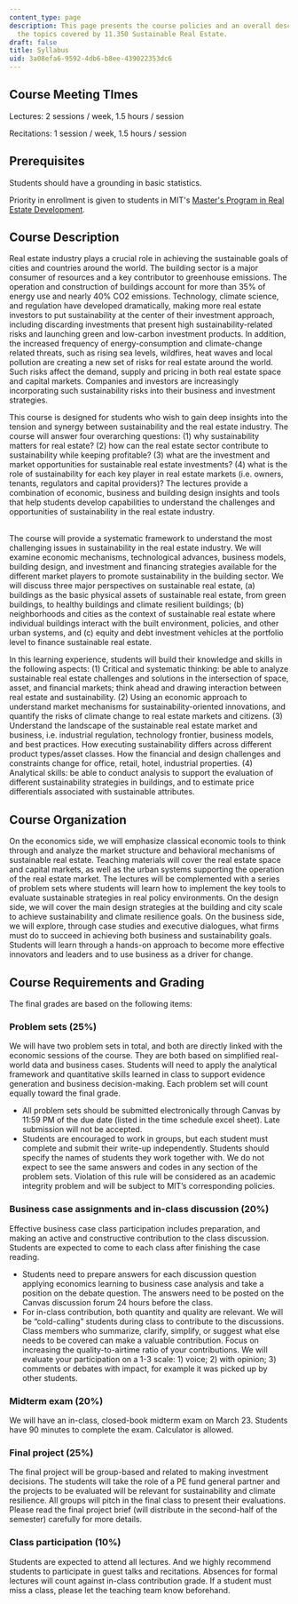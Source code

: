 ```yaml
---
content_type: page
description: This page presents the course policies and an overall description of
  the topics covered by 11.350 Sustainable Real Estate.
draft: false
title: Syllabus
uid: 3a08efa6-9592-4db6-b8ee-439022353dc6
---
```

## Course Meeting TImes

Lectures: 2 sessions / week, 1.5 hours / session

Recitations: 1 session / week, 1.5 hours / session

## Prerequisites

Students should have a grounding in basic statistics. 

Priority in enrollment is given to students in MIT's [Master's Program in Real Estate Development](https://cre.mit.edu/education/masters-program/).

## Course Description 

Real estate industry plays a crucial role in achieving the sustainable goals of cities and countries around the world. The building sector is a major consumer of resources and a key contributor to greenhouse emissions. The operation and construction of buildings account for more than 35% of energy use and nearly 40% CO2 emissions. Technology, climate science, and regulation have developed dramatically, making more real estate investors to put sustainability at the center of their investment approach, including discarding investments that present high sustainability-related risks and launching green and low-carbon investment products. In addition, the increased frequency of energy-consumption and climate-change related threats, such as rising sea levels, wildfires, heat waves and local pollution are creating a new set of risks for real estate around the world. Such risks affect the demand, supply and pricing in both real estate space and capital markets. Companies and investors are increasingly incorporating such sustainability risks into their business and investment strategies. 

This course is designed for students who wish to gain deep insights into the tension and synergy between sustainability and the real estate industry. The course will answer four overarching questions: (1) why sustainability matters for real estate? (2) how can the real estate sector contribute to sustainability while keeping profitable? (3) what are the investment and market opportunities for sustainable real estate investments? (4) what is the role of sustainability for each key player in real estate markets (i.e. owners, tenants, regulators and capital providers)? The lectures provide a combination of economic, business and building design insights and tools that help students develop capabilities to understand the challenges and opportunities of sustainability in the real estate industry.       
 

The course will provide a systematic framework to understand the most challenging issues in sustainability in the real estate industry. We will examine economic mechanisms, technological advances, business models, building design, and investment and financing strategies available for the different market players to promote sustainability in the building sector. We will discuss three major perspectives on sustainable real estate, (a) buildings as the basic physical assets of sustainable real estate, from green buildings, to healthy buildings and climate resilient buildings; (b) neighborhoods and cities as the context of sustainable real estate where individual buildings interact with the built environment, policies, and other urban systems, and (c) equity and debt investment vehicles at the portfolio level to finance sustainable real estate. 

In this learning experience, students will build their knowledge and skills in the following aspects: (1) Critical and systematic thinking: be able to analyze sustainable real estate challenges and solutions in the intersection of space, asset, and financial markets; think ahead and drawing interaction between real estate and sustainability. (2) Using an economic approach to understand market mechanisms for sustainability-oriented innovations, and quantify the risks of climate change to real estate markets and citizens. (3) Understand the landscape of the sustainable real estate market and business, i.e. industrial regulation, technology frontier, business models, and best practices. How executing sustainability differs across different product types/asset classes. How the financial and design challenges and constraints change for office, retail, hotel, industrial properties. (4) Analytical skills: be able to conduct analysis to support the evaluation of different sustainability strategies in buildings, and to estimate price differentials associated with sustainable attributes. 

## Course Organization 

On the economics side, we will emphasize classical economic tools to think through and analyze the market structure and behavioral mechanisms of sustainable real estate. Teaching materials will cover the real estate space and capital markets, as well as the urban systems supporting the operation of the real estate market. The lectures will be complemented with a series of problem sets where students will learn how to implement the key tools to evaluate sustainable strategies in real policy environments. On the design side, we will cover the main design strategies at the building and city scale to achieve sustainability and climate resilience goals. On the business side, we will explore, through case studies and executive dialogues, what firms must do to succeed in achieving both business and sustainability goals. Students will learn through a hands-on approach to become more effective innovators and leaders and to use business as a driver for change. 

## Course Requirements and Grading 

The final grades are based on the following items: 

### Problem sets (25%)

We will have two problem sets in total, and both are directly linked with the economic sessions of the course. They are both based on simplified real-world data and business cases. Students will need to apply the analytical framework and quantitative skills learned in class to support evidence generation and business decision-making. Each problem set will count equally toward the final grade. 

- All problem sets should be submitted electronically through Canvas by 11:59 PM of the due date (listed in the time schedule excel sheet). Late submission will not be accepted. 
- Students are encouraged to work in groups, but each student must complete and submit their write-up independently. Students should specify the names of students they work together with. We do not expect to see the same answers and codes in any section of the problem sets. Violation of this rule will be considered as an academic integrity problem and will be subject to MIT’s corresponding policies. 

### Business case assignments and in-class discussion (20%)

Effective business case class participation includes preparation, and making an active and constructive contribution to the class discussion. Students are expected to come to each class after finishing the case reading.

- Students need to prepare answers for each discussion question applying economics learning to business case analysis and take a position on the debate question. The answers need to be posted on the Canvas discussion forum 24 hours before the class. 
- For in-class contribution, both quantity and quality are relevant. We will be “cold-calling” students during class to contribute to the discussions. Class members who summarize, clarify, simplify, or suggest what else needs to be covered can make a valuable contribution. Focus on increasing the quality-to-airtime ratio of your contributions. We will evaluate your participation on a 1-3 scale: 1) voice; 2) with opinion; 3) comments or debates with impact, for example it was picked up by other students.

### Midterm exam (20%)

We will have an in-class, closed-book midterm exam on March 23. Students have 90 minutes to complete the exam. Calculator is allowed. 

### Final project (25%)

The final project will be group-based and related to making investment decisions. The students will take the role of a PE fund general partner and the projects to be evaluated will be relevant for sustainability and climate resilience. All groups will pitch in the final class to present their evaluations. Please read the final project brief (will distribute in the second-half of the semester) carefully for more details. 

### Class participation (10%)

Students are expected to attend all lectures. And we highly recommend students to participate in guest talks and recitations. Absences for formal lectures will count against in-class contribution grade. If a student must miss a class, please let the teaching team know beforehand.